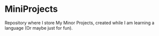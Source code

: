# MiniProjects
Repository where I store My Minor Projects, created while I am learning a language (Or maybe just for fun).
